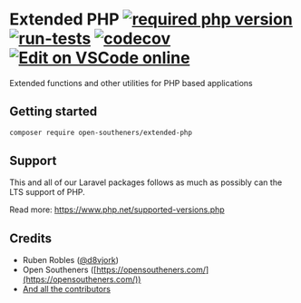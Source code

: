 Extended PHP [![required php version](https://img.shields.io/packagist/php-v/open-southeners/extended-php)](https://www.php.net/supported-versions.php) [![run-tests](https://github.com/open-southeners/extended-php/actions/workflows/tests.yml/badge.svg?branch=main)](https://github.com/open-southeners/extended-php/actions/workflows/tests.yml) [![codecov](https://codecov.io/gh/open-southeners/extended-php/branch/main/graph/badge.svg?token=GY3974Z90U)](https://codecov.io/gh/open-southeners/extended-php) [![Edit on VSCode online](https://img.shields.io/badge/vscode-edit%20online-blue?logo=visualstudiocode)](https://vscode.dev/github/open-southeners/extended-php)
===

Extended functions and other utilities for PHP based applications

## Getting started

```sh
composer require open-southeners/extended-php
```

## Support

This and all of our Laravel packages follows as much as possibly can the LTS support of PHP.

Read more: https://www.php.net/supported-versions.php

## Credits

- Ruben Robles ([@d8vjork](https://github.com/d8vjork))
- Open Southeners ([https://opensoutheners.com/](https://opensoutheners.com/))
- [And all the contributors](https://github.com/open-southeners/laravel_helpers/graphs/contributors)
